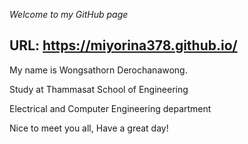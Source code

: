 *Welcome to my GitHub page*

URL: https://miyorina378.github.io/
---------------
My name is Wongsathorn Derochanawong.

Study at Thammasat School of Engineering

Electrical and Computer Engineering department

Nice to meet you all, Have a great day!
